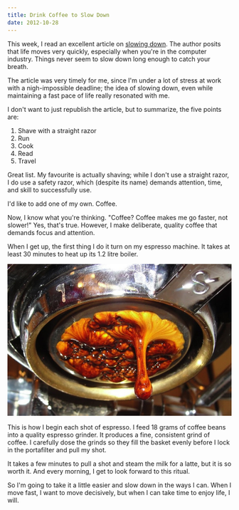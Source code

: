 ```yaml
---
title: Drink Coffee to Slow Down
date: 2012-10-28
---
```



This week, I read an excellent article on [slowing down](http://www.goodbytes.be/blog/article/life-moves-pretty-fast.-here-are-5-things-you-can-do-to-slow-down). The author posits that life moves very quickly, especially when you're in the computer industry. Things never seem to slow down long enough to catch your breath.

The article was very timely for me, since I'm under a lot of stress at work with a nigh-impossible deadline; the idea of slowing down, even while maintaining a fast pace of life really resonated with me.

I don't want to just republish the article, but to summarize, the five points are:

1. Shave with a straight razor
2. Run
3. Cook
4. Read
5. Travel

Great list. My favourite is actually shaving; while I don't use a straight razor, I do use a safety razor, which (despite its name) demands attention, time, and skill to successfully use.

I'd like to add one of my own. Coffee.

Now, I know what you're thinking. "Coffee? Coffee makes me go faster, not slower!" Yes, that's true. However, I make deliberate, quality coffee that demands focus and attention.

When I get up, the first thing I do it turn on my espresso machine. It takes at least 30 minutes to heat up its 1.2 litre boiler.

![](457350D03E0841399B68523033FDE52A.jpg)

This is how I begin each shot of espresso. I feed 18 grams of coffee beans into a quality espresso grinder. It produces a fine, consistent grind of coffee. I carefully dose the grinds so they fill the basket evenly before I lock in the portafilter and pull my shot.

It takes a few minutes to pull a shot and steam the milk for a latte, but it is so worth it. And every morning, I get to look forward to this ritual.

So I'm going to take it a little easier and slow down in the ways I can. When I move fast, I want to move decisively, but when I can take time to enjoy life, I will.


  